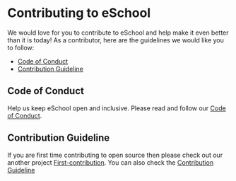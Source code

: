 # Contributing to eSchool

We would love for you to contribute to eSchool and help make it even better
than it is today! As a contributor, here are the guidelines we would like you
to follow:

 - [Code of Conduct](#coc)
 - [Contribution Guideline](#contribution-guideline)

## <a name="coc"></a> Code of Conduct
Help us keep eSchool open and inclusive. Please read and follow our [Code of Conduct][coc].

## <a name="contribution-guideline"></a> Contribution Guideline
If you are first time contributing to open source then please check out our another project [First-contribution][first-contribution]. You can also check the [Contribution Guideline][contribution-guideline]

[coc]: https://github.com/OpenCodeFoundation/eSchool/blob/master/CODE_OF_CONDUCT.md
[first-contribution]: https://github.com/OpenCodeFoundation/first-contributions
[contribution-guideline]: https://github.com/OpenCodeFoundation/first-contributions/blob/master/CONTRIBUTING.md